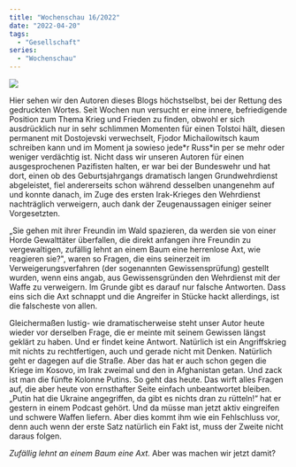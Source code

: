 ```yaml
---
title: "Wochenschau 16/2022"
date: "2022-04-20"
tags:
  - "Gesellschaft"
series:
  - "Wochenschau"
---
```


![](/images/wochenschau-2022-16-1003x1024.jpg)

Hier sehen wir den Autoren dieses Blogs höchstselbst, bei der Rettung des gedruckten Wortes. Seit Wochen nun versucht er eine innere, befriedigende Position zum Thema Krieg und Frieden zu finden, obwohl er sich ausdrücklich nur in sehr schlimmen Momenten für einen Tolstoi hält, diesen permanent mit Dostojevski verwechselt, Fjodor Michailowitsch kaum schreiben kann und im Moment ja sowieso jede\*r Russ\*in per se mehr oder weniger verdächtig ist. Nicht dass wir unseren Autoren für einen ausgesprochenen Pazifisten halten, er war bei der Bundeswehr und hat dort, einen ob des Geburtsjahrgangs dramatisch langen Grundwehrdienst abgeleistet, fiel andererseits schon während desselben unangenehm auf und konnte danach, im Zuge des ersten Irak-Krieges den Wehrdienst nachträglich verweigern, auch dank der Zeugenaussagen einiger seiner Vorgesetzten.

„Sie gehen mit ihrer Freundin im Wald spazieren, da werden sie von einer Horde Gewalttäter überfallen, die direkt anfangen ihre Freundin zu vergewaltigen, zufällig lehnt an einem Baum eine herrenlose Axt, wie reagieren sie?", waren so Fragen, die eins seinerzeit im Verweigerungsverfahren (der sogenannten Gewissensprüfung) gestellt wurden, wenn eins angab, aus Gewissensgründen den Wehrdienst mit der Waffe zu verweigern. Im Grunde gibt es darauf nur falsche Antworten. Dass eins sich die Axt schnappt und die Angreifer in Stücke hackt allerdings, ist die falscheste von allen.

Gleichermaßen lustig- wie dramatischerweise steht unser Autor heute wieder vor derselben Frage, die er meinte mit seinem Gewissen längst geklärt zu haben. Und er findet keine Antwort. Natürlich ist ein Angriffskrieg mit nichts zu rechtfertigen, auch und gerade nicht mit Denken. Natürlich geht er dagegen auf die Straße. Aber das hat er auch schon gegen die Kriege im Kosovo, im Irak zweimal und den in Afghanistan getan. Und zack ist man die fünfte Kolonne Putins. So geht das heute. Das wirft alles Fragen auf, die aber heute von ernsthafter Seite einfach unbeantwortet bleiben. „Putin hat die Ukraine angegriffen, da gibt es nichts dran zu rütteln!“ hat er gestern in einem Podcast gehört. Und da müsse man jetzt aktiv eingreifen und schwere Waffen liefern. Aber dies kommt ihm wie ein Fehlschluss vor, denn auch wenn der erste Satz natürlich ein Fakt ist, muss der Zweite nicht daraus folgen.

_Zufällig lehnt an einem Baum eine Axt._ Aber was machen wir jetzt damit?

